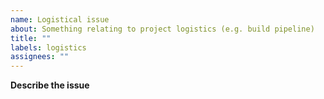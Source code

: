 ```yaml
---
name: Logistical issue
about: Something relating to project logistics (e.g. build pipeline)
title: ""
labels: logistics
assignees: ""
---
```


**Describe the issue**
